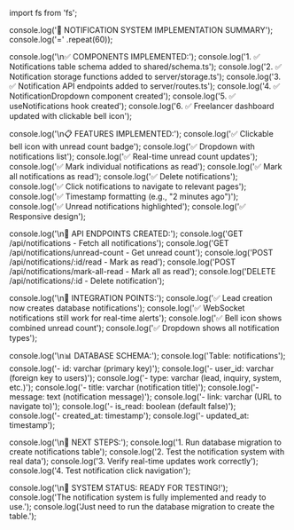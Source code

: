 import fs from 'fs';

console.log('🔔 NOTIFICATION SYSTEM IMPLEMENTATION SUMMARY');
console.log('=' .repeat(60));

console.log('\n✅ COMPONENTS IMPLEMENTED:');
console.log('1. ✅ Notifications table schema added to shared/schema.ts');
console.log('2. ✅ Notification storage functions added to server/storage.ts');
console.log('3. ✅ Notification API endpoints added to server/routes.ts');
console.log('4. ✅ NotificationDropdown component created');
console.log('5. ✅ useNotifications hook created');
console.log('6. ✅ Freelancer dashboard updated with clickable bell icon');

console.log('\n📋 FEATURES IMPLEMENTED:');
console.log('✅ Clickable bell icon with unread count badge');
console.log('✅ Dropdown with notifications list');
console.log('✅ Real-time unread count updates');
console.log('✅ Mark individual notifications as read');
console.log('✅ Mark all notifications as read');
console.log('✅ Delete notifications');
console.log('✅ Click notifications to navigate to relevant pages');
console.log('✅ Timestamp formatting (e.g., "2 minutes ago")');
console.log('✅ Unread notifications highlighted');
console.log('✅ Responsive design');

console.log('\n🔧 API ENDPOINTS CREATED:');
console.log('GET /api/notifications - Fetch all notifications');
console.log('GET /api/notifications/unread-count - Get unread count');
console.log('POST /api/notifications/:id/read - Mark as read');
console.log('POST /api/notifications/mark-all-read - Mark all as read');
console.log('DELETE /api/notifications/:id - Delete notification');

console.log('\n🎯 INTEGRATION POINTS:');
console.log('✅ Lead creation now creates database notifications');
console.log('✅ WebSocket notifications still work for real-time alerts');
console.log('✅ Bell icon shows combined unread count');
console.log('✅ Dropdown shows all notification types');

console.log('\n📊 DATABASE SCHEMA:');
console.log('Table: notifications');
console.log('- id: varchar (primary key)');
console.log('- user_id: varchar (foreign key to users)');
console.log('- type: varchar (lead, inquiry, system, etc.)');
console.log('- title: varchar (notification title)');
console.log('- message: text (notification message)');
console.log('- link: varchar (URL to navigate to)');
console.log('- is_read: boolean (default false)');
console.log('- created_at: timestamp');
console.log('- updated_at: timestamp');

console.log('\n🚀 NEXT STEPS:');
console.log('1. Run database migration to create notifications table');
console.log('2. Test the notification system with real data');
console.log('3. Verify real-time updates work correctly');
console.log('4. Test notification click navigation');

console.log('\n🎉 SYSTEM STATUS: READY FOR TESTING!');
console.log('The notification system is fully implemented and ready to use.');
console.log('Just need to run the database migration to create the table.');
